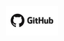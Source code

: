 ### [![header](https://github.com/Chikipooki/chikipooki/blob/Master-Jedi/assets/GitHub%20img.jpg)](https://github.com/Chikipooki) 

<!--
**Chikipooki/chikipooki** is a ✨ _special_ ✨ repository because its `README.md` (this file) appears on your GitHub profile.

Here are some ideas to get you started:

- 🔭 I’m currently working on ...
- 🌱 I’m currently learning ...
- 👯 I’m looking to collaborate on ...
- 🤔 I’m looking for help with ...
- 💬 Ask me about ...
- 📫 How to reach me: ...
- 😄 Pronouns: ...
- ⚡ Fun fact: ...
-->
